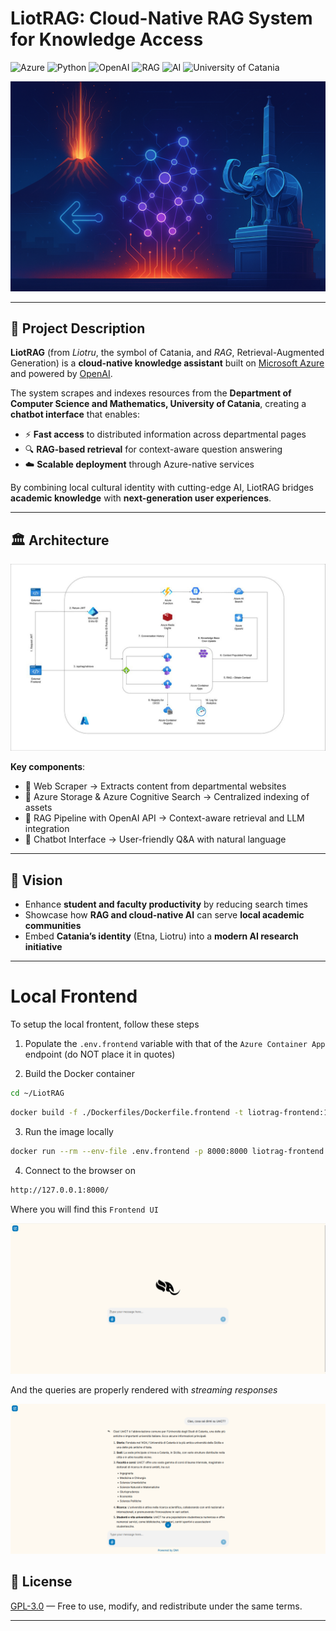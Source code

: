 # LiotRAG: Cloud-Native RAG System for Knowledge Access  

![Azure](https://img.shields.io/badge/Cloud-Microsoft%20Azure-0078D4?logo=microsoftazure&logoColor=white) 
![Python](https://img.shields.io/badge/Language-Python-3776AB?logo=python&logoColor=white) 
![OpenAI](https://img.shields.io/badge/LLM-OpenAI-412991?logo=openai&logoColor=white) 
![RAG](https://img.shields.io/badge/Architecture-RAG-blueviolet) 
![AI](https://img.shields.io/badge/AI-GenerativeAI-green) 
![University of Catania](https://img.shields.io/badge/Origin-University%20of%20Catania-orange)  

![Project Banner](./assets/imgs/LiotRAG-Banner.png)  

---

## 📖 Project Description  

**LiotRAG** (from *Liotru*, the symbol of Catania, and *RAG*, Retrieval-Augmented Generation) is a **cloud-native knowledge assistant** built on [Microsoft Azure](https://azure.microsoft.com/) and powered by [OpenAI](https://openai.com/).  

The system scrapes and indexes resources from the **Department of Computer Science and Mathematics, University of Catania**, creating a **chatbot interface** that enables:  
- ⚡ **Fast access** to distributed information across departmental pages  
- 🔍 **RAG-based retrieval** for context-aware question answering  
- ☁️ **Scalable deployment** through Azure-native services  

By combining local cultural identity with cutting-edge AI, LiotRAG bridges **academic knowledge** with **next-generation user experiences**.  

---

## 🏛 Architecture  

![Architecture Diagram](./assets/imgs/LiotRAG-Architecture.jpg)  

**Key components**:  
- 🔹 Web Scraper → Extracts content from departmental websites  
- 🔹 Azure Storage & Azure Cognitive Search → Centralized indexing of assets  
- 🔹 RAG Pipeline with OpenAI API → Context-aware retrieval and LLM integration  
- 🔹 Chatbot Interface → User-friendly Q&A with natural language  

---

## 🌋 Vision  

- Enhance **student and faculty productivity** by reducing search times  
- Showcase how **RAG and cloud-native AI** can serve **local academic communities**  
- Embed **Catania’s identity** (Etna, Liotru) into a **modern AI research initiative**  

---

# Local Frontend

To setup the local frontent, follow these steps

1. Populate the `.env.frontend` variable with that of the `Azure Container App` endpoint (do NOT place it in quotes)

2. Build the Docker container

```bash
cd ~/LiotRAG
```

```bash
docker build -f ./Dockerfiles/Dockerfile.frontend -t liotrag-frontend:1.0.0 .
```

3. Run the image locally

```bash
docker run --rm --env-file .env.frontend -p 8000:8000 liotrag-frontend:1.0.0
```

4. Connect to the browser on

```bash
http://127.0.0.1:8000/
```

Where you will find this `Frontend UI`

![LiotRAG Frontend](./assets/imgs/liotrag-frontend.png)


And the queries are properly rendered with *streaming responses*

![LiotRAG Demo 1](./assets/imgs/liotrag-demo-1.png)

## 📜 License  

[GPL-3.0](LICENSE) — Free to use, modify, and redistribute under the same terms.  

---
